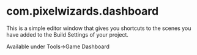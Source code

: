 com.pixelwizards.dashboard
=========================

This is a simple editor window that gives you shortcuts to the scenes you have 
added to the Build Settings of your project.

Available under Tools->Game Dashboard